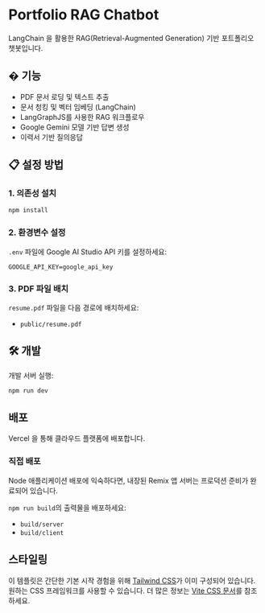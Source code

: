 # Portfolio RAG Chatbot

LangChain 을 활용한 RAG(Retrieval-Augmented Generation) 기반 포트폴리오 챗봇입니다.

## � 기능

- PDF 문서 로딩 및 텍스트 추출
- 문서 청킹 및 벡터 임베딩 (LangChain)
- LangGraphJS를 사용한 RAG 워크플로우
- Google Gemini 모델 기반 답변 생성
- 이력서 기반 질의응답

## 📋 설정 방법

### 1. 의존성 설치

```sh
npm install
```

### 2. 환경변수 설정

`.env` 파일에 Google AI Studio API 키를 설정하세요:

```env
GOOGLE_API_KEY=google_api_key
```

### 3. PDF 파일 배치

`resume.pdf` 파일을 다음 경로에 배치하세요:

- `public/resume.pdf`

## 🛠️ 개발

개발 서버 실행:

```sh
npm run dev
```

## 배포

Vercel 을 통해 클라우드 플랫폼에 배포합니다.

### 직접 배포

Node 애플리케이션 배포에 익숙하다면, 내장된 Remix 앱 서버는 프로덕션 준비가 완료되어 있습니다.

`npm run build`의 출력물을 배포하세요:

- `build/server`
- `build/client`

## 스타일링

이 템플릿은 간단한 기본 시작 경험을 위해 [Tailwind CSS](https://tailwindcss.com/)가 이미 구성되어 있습니다. 원하는 CSS 프레임워크를 사용할 수 있습니다. 더 많은 정보는 [Vite CSS 문서](https://vitejs.dev/guide/features.html#css)를 참조하세요.
